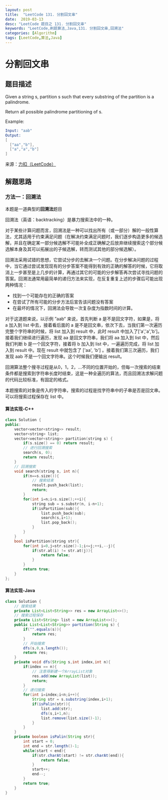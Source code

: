 ```yaml
---
layout: post
title:  "LeetCode 131. 分割回文串"
date:  2019-03-13
desc: "LeetCode 题目之 131. 分割回文串"
keywords: "LeetCode,刷题算法,Java,131. 分割回文串,回溯法"
categories: [Algorithm]
tags: [LeetCode,算法,Java]
---
```

# 分割回文串

## 题目描述

Given a string s, partition s such that every substring of the partition is a palindrome.

Return all possible palindrome partitioning of s.

Example:

```s
Input: "aab"
Output:
[
  ["aa","b"],
  ["a","a","b"]
]
```

来源：[力扣（LeetCode）](https://leetcode-cn.com/problems/palindrome-partitioning)

## 解题思路

### 方法一：回溯法

本题是一道典型的**回溯法**题目

回溯法（英语：backtracking）是暴力搜索法中的一种。

对于某些计算问题而言，回溯法是一种可以找出所有（或一部分）解的一般性算法，尤其适用于约束满足问题（在解决约束满足问题时，我们逐步构造更多的候选解，并且在确定某一部分候选解不可能补全成正确解之后放弃继续搜索这个部分候选解本身及其可以拓展出的子候选解，转而测试其他的部分候选解）。

回溯法采用试错的思想，它尝试分步的去解决一个问题。在分步解决问题的过程中，当它通过尝试发现现有的分步答案不能得到有效的正确的解答的时候，它将取消上一步甚至是上几步的计算，再通过其它的可能的分步解答再次尝试寻找问题的答案。回溯法通常用最简单的递归方法来实现，在反复重复上述的步骤后可能出现两种情况：

- 找到一个可能存在的正确的答案
- 在尝试了所有可能的分步方法后宣告该问题没有答案
- 在最坏的情况下，回溯法会导致一次复杂度为指数时间的计算。

对于这道题来说，以示例 ”aab“ 来说，首先判断 a 是不是回文字符，如果是，将 a 加入到 list 中去，接着看后面的 a 是不是回文串，依次下去，当我们第一次遍历完整个字符串的时候，将 list 加入到 result 中，此时 result 中加入了['a','a','b']。接着我们继续进行遍历，发现 aa 是回文字符串，我们将 aa 加入到 list 中，然后我们判断 b 是一个回文字符，接着将 b 加入到 list 中，一遍遍历完成，将 list 加入到 result 中。现在 result 中就包含了 ['aa', 'b'] 。接着我们第三次遍历，我们发现 aab 不是一个回文字符串。这个时候我们便输出 result。

回溯算法整个搜寻过程是从0，1，2，...不同的位置开始的，但每一次搜索的结束条件都是搜索到字符串长度时结束，这是一种全遍历的算法，而且回溯法求解问题的代码比较标准，有固定的格式。

本题搜索的对象是传入的字符串，搜索的过程是找字符串中的子串是否是回文串。可以将搜索过程保存在 list 中。

#### 算法实现-C++

```cpp
class Solution {
public:
    vector<vector<string>> result;
    vector<string> list;
    vector<vector<string>> partition(string s) {
        if(s.size() == 0) return result;
        // 进行回溯搜索
        search(s, 0);
        return result;
    }
    // 回溯搜索
    void search(string s, int n){
        if(n==s.size()){
            // 搜索结束
            result.push_back(list);
            return;
        }
        for(int i=n;i<s.size();++i){
            string sub = s.substr(n, i-n+1);
            if(isPartition(sub)){
                list.push_back(sub);
                search(s,i+1);
                list.pop_back();
            }
        }
    }
    bool isPartition(string str){
        for(int i=0,j=str.size()-1;i<=j;++i,--j){
            if(str.at(i) != str.at(j)){
                return false;
            }
        }
        return true;
    }
};
```

#### 算法实现-Java

```java
class Solution {
    // 搜索结果
    private List<List<String>> res = new ArrayList<>();
    // 搜索过程保存
    private List<String> list = new ArrayList<>();
    public List<List<String>> partition(String s) {
        if("".equals(s)){
            return res;
        }
        // 开始搜索
        dfs(s,0,s.length());
        return res;
    }
    private void dfs(String s,int index,int n){
        if(index == n){
            // 注意得新建一个ArrayList对象
            res.add(new ArrayList(list));
            return;
        }
        // 递归搜索
        for(int i=index;i<n;i++){
            String str = s.substring(index,i+1);
            if(isPalin(str)){
                list.add(str);
                dfs(s,i+1,n);
                list.remove(list.size()-1);
            }
        }
    }
    private boolean isPalin(String str){
        int start = 0;
        int end = str.length()-1;
        while(start < end){
            if(str.charAt(start) != str.charAt(end)){
                return false;
            }
            start++;
            end--;
        }
        return true;
    }
}
```